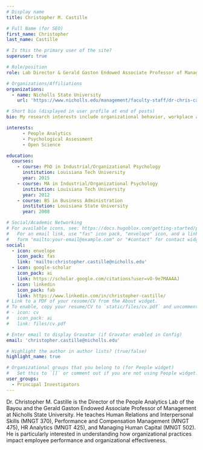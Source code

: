 ```yaml
---
# Display name
title: Christopher M. Castille

# Full Name (for SEO)
first_name: Christopher
last_name: Castille

# Is this the primary user of the site?
superuser: true

# Role/position
role: Lab Director & Gerald Gaston Endowed Associate Professor of Management

# Organizations/Affiliations
organizations:
  - name: Nicholls State University
    url: 'https://www.nicholls.edu/management/faculty-staff/dr-chris-castille/'

# Short bio (displayed in user profile at end of posts)
bio: My research interests include organizational behavior, workplace analytics, and human resource management.

interests:
      - People Analytics
      - Psychological Assessment
      - Open Science

education:
  courses:
    - course: PhD in Industrial/Organizational Psychology
      institution: Louisiana Tech University
      year: 2015
    - course: MA in Industrial/Organizational Psychology
      institution: Louisiana Tech University
      year: 2012
    - course: BS in Business Administration
      institution: Louisiana State University
      year: 2008

# Social/Academic Networking
# For available icons, see: https://docs.hugoblox.com/getting-started/page-builder/#icons
#   For an email link, use "fas" icon pack, "envelope" icon, and a link in the
#   form "mailto:your-email@example.com" or "#contact" for contact widget.
social:
  - icon: envelope
    icon_pack: fas
    link: 'mailto:christopher.castille@nicholls.edu'
  - icon: google-scholar
    icon_pack: ai
    link: https://scholar.google.com/citations?user=vO-9e7MAAAAJ
  - icon: linkedin
    icon_pack: fab
    link: https://www.linkedin.com/in/christopher-castille/
# Link to a PDF of your resume/CV from the About widget.
# To enable, copy your resume/CV to `static/files/cv.pdf` and uncomment the lines below.
# - icon: cv
#   icon_pack: ai
#   link: files/cv.pdf

# Enter email to display Gravatar (if Gravatar enabled in Config)
email: 'christopher.castille@nicholls.edu'

# Highlight the author in author lists? (true/false)
highlight_name: true

# Organizational groups that you belong to (for People widget)
#   Set this to `[]` or comment out if you are not using People widget.
user_groups:
  - Principal Investigators
---
```


Dr. Christopher M. Castille is the Director of the People Analytics Lab of the Bayou and the Gerald Gaston Endowed Associate Professor of Management at Nicholls State University. He teaches Human Relations and Interpersonal Skills (MNGT 370), Performance and Compensation Management (MNGT 475), HR Analytics (MNGT 425), and Managing Human Capital (MNGT 502). He is particularly interested in understanding how organizational practices impact employee performance and organizational effectiveness.
